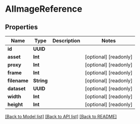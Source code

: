 # AIImageReference

## Properties

Name | Type | Description | Notes
------------ | ------------- | ------------- | -------------
**id** | **UUID** |  | 
**asset** | **Int** |  | [optional] [readonly] 
**proxy** | **Int** |  | [optional] [readonly] 
**frame** | **Int** |  | [optional] [readonly] 
**filename** | **String** |  | [optional] [readonly] 
**dataset** | **UUID** |  | [optional] [readonly] 
**width** | **Int** |  | [optional] [readonly] 
**height** | **Int** |  | [optional] [readonly] 

[[Back to Model list]](../#documentation-for-models) [[Back to API list]](../#documentation-for-api-endpoints) [[Back to README]](../)


